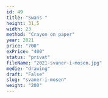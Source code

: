 ```yaml
---
id: 49
title: "Swans "
height: 31,5
width: 23
method: "Crayon on paper"
year: 2021
price: "700"
exPrice: "400"
status: "privat"
fileName: "2021-svaner-i-mosen.jpg"
medie: "drawing"
draft: "False"
slug: "svaner-i-mosen"
weight: "200"
---
```

